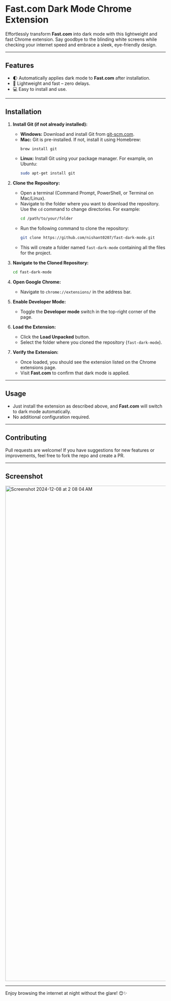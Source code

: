 # **Fast.com Dark Mode Chrome Extension**

Effortlessly transform **Fast.com** into dark mode with this lightweight and fast Chrome extension. Say goodbye to the blinding white screens while checking your internet speed and embrace a sleek, eye-friendly design.

---

## **Features**

- 🌓 Automatically applies dark mode to **Fast.com** after installation.  
- 🚀 Lightweight and fast – zero delays.  
- 💻 Easy to install and use.  

---

## **Installation**

1. **Install Git (if not already installed):**  
   - **Windows:** Download and install Git from [git-scm.com](https://git-scm.com/).  
   - **Mac:** Git is pre-installed. If not, install it using Homebrew:  
     ```bash
     brew install git
     ```
   - **Linux:** Install Git using your package manager. For example, on Ubuntu:  
     ```bash
     sudo apt-get install git
     ```

2. **Clone the Repository:**  
   - Open a terminal (Command Prompt, PowerShell, or Terminal on Mac/Linux).  
   - Navigate to the folder where you want to download the repository. Use the `cd` command to change directories. For example:  
     ```bash
     cd /path/to/your/folder
     ```
   - Run the following command to clone the repository:  
     ```bash
     git clone https://github.com/nishant0207/fast-dark-mode.git
     ```
   - This will create a folder named `fast-dark-mode` containing all the files for the project.

3. **Navigate to the Cloned Repository:**  
     ```bash
     cd fast-dark-mode
     ```

4. **Open Google Chrome:**  
   - Navigate to `chrome://extensions/` in the address bar.

5. **Enable Developer Mode:**  
   - Toggle the **Developer mode** switch in the top-right corner of the page.

6. **Load the Extension:**  
   - Click the **Load Unpacked** button.  
   - Select the folder where you cloned the repository (`fast-dark-mode`).

7. **Verify the Extension:**  
   - Once loaded, you should see the extension listed on the Chrome extensions page.  
   - Visit **Fast.com** to confirm that dark mode is applied.

---

## **Usage**

- Just install the extension as described above, and **Fast.com** will switch to dark mode automatically.  
- No additional configuration required.  

---

## **Contributing**

Pull requests are welcome! If you have suggestions for new features or improvements, feel free to fork the repo and create a PR.

---

## **Screenshot**

<img width="1552" alt="Screenshot 2024-12-08 at 2 08 04 AM" src="https://github.com/user-attachments/assets/b82b5a1e-5ccf-4ed9-bb9e-85470f03533b">

---

Enjoy browsing the internet at night without the glare! 😊✨
